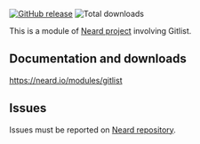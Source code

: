 [![GitHub release](https://img.shields.io/github/release/neard/module-gitlist.svg?style=flat-square)](https://github.com/neard/module-gitlist/releases/latest)
![Total downloads](https://img.shields.io/github/downloads/neard/module-gitlist/total.svg?style=flat-square)

This is a module of [Neard project](https://github.com/neard/neard) involving Gitlist.

## Documentation and downloads

https://neard.io/modules/gitlist

## Issues

Issues must be reported on [Neard repository](https://github.com/neard/neard/issues).
